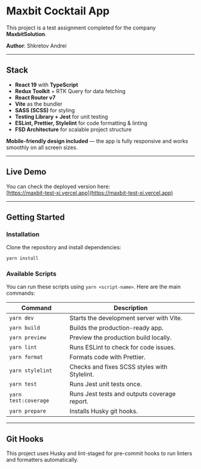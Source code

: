 # Maxbit Cocktail App

This project is a test assignment completed for the company **MaxbitSolution**.

**Author**: Shkretov Andrei

---

## Stack

- **React 19** with **TypeScript**
- **Redux Toolkit** + RTK Query for data fetching
- **React Router v7**
- **Vite** as the bundler
- **SASS (SCSS)** for styling
- **Testing Library + Jest** for unit testing
- **ESLint, Prettier, Stylelint** for code formatting & linting
- **FSD Architecture** for scalable project structure

**Mobile-friendly design included** — the app is fully responsive and works smoothly on all screen sizes.

---

## Live Demo

You can check the deployed version here:  
[https://maxbit-test-xi.vercel.app](https://maxbit-test-xi.vercel.app) 

---

## Getting Started

### Installation

Clone the repository and install dependencies:

```bash
yarn install
```

### Available Scripts

You can run these scripts using `yarn <script-name>`. Here are the main commands:

| Command               | Description                                  |
|-----------------------|----------------------------------------------|
| `yarn dev`            | Starts the development server with Vite.     |
| `yarn build`          | Builds the production-ready app.             |
| `yarn preview`        | Preview the production build locally.        |
| `yarn lint`           | Runs ESLint to check for code issues.        |
| `yarn format`         | Formats code with Prettier.                  |
| `yarn stylelint`      | Checks and fixes SCSS styles with Stylelint. |
| `yarn test`           | Runs Jest unit tests once.                   |
| `yarn test:coverage`  | Runs Jest tests and outputs coverage report. |
| `yarn prepare`        | Installs Husky git hooks.                    |

---

## Git Hooks

This project uses Husky and lint-staged for pre-commit hooks to run linters and formatters automatically.
